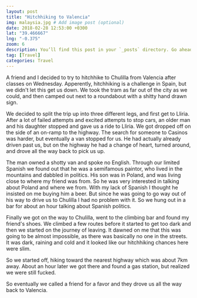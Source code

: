 ```yaml
---
layout: post
title: "Hitchhiking to Valencia"
img: malaysia.jpg # Add image post (optional)
date: 2018-02-28 12:53:00 +0300
lat: "39.466667"
lng: "-0.375"
zoom: 6
description: You’ll find this post in your `_posts` directory. Go ahead and edit it and re-build the site to see your changes. # Add post description (optional)
tag: [Travel]
categories: Travel
---
```


A friend and I decided to try to hitchhike to Chulilla from Valencia after classes on Wednesday. Apperently, hitchhiking is a challenge in Spain, but we didn't let this get us down. We took the tram as far out of the city as we could, and then camped out next to a roundabout  with a shitty hand drawn sign. 

We decided to split the trip up into three different legs, and first get to Lliria. After a lot of failed attempts and excited attempts to stop cars, an older man and his daughter stopped and gave us a ride to Lliria. We got dropped off on the side of an on-ramp to the highway. The search for someone to Casinos was harder, but eventually a van stopped for us. He had actually already driven past us, but on the highway he had a change of heart, turned around, and drove all the way back to pick us up.

The man owned a shotty van and spoke no English. Through our limited Spanish we found out that he was a semifamous paintor, who lived in the mountains and dabbled in politics. His son was in Poland, and was living close to where my friend was from. So he was very interested in talking about Poland and where we from. With my lack of Spanish I thought he insisted on me buying him a beer. But since he was going to go way out of his way to drive us to Chulilla I had no problem with it. So we hung out in a bar for about an hour talking about Spanish politics.

Finally we got on the way to Chulilla, went to the climbing bar and found my friend's shoes. We climbed a few routes before it started to get too dark and then we started on the journey of leaving. It dawned on me that this was going to be almost impossible, as there was basically no one in the streets. It was dark, raining and cold and it looked like our hitchhiking chances here were slim. 

So we started off, hiking toward the nearest highway which was about 7km away. About an hour later we got there and found a gas station, but realized we were still fucked. 

So eventually we called a friend for a favor and they drove us all the way back to Valencia.